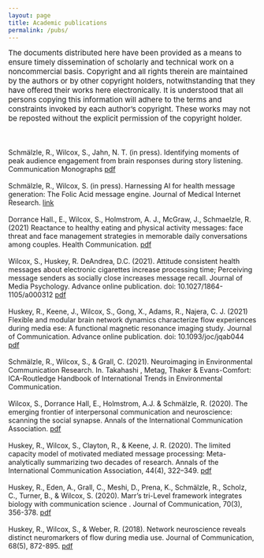 ```yaml
---
layout: page
title: Academic publications
permalink: /pubs/
---
```

<script type="text/javascript" src="https://d1bxh8uas1mnw7.cloudfront.net/assets/embed.js"></script>
<span style="font-size: 15px !important;">The documents distributed here have been provided as a means to ensure timely dissemination of scholarly and technical work on a noncommercial basis. Copyright and all rights therein are maintained by the authors or by other copyright holders, notwithstanding that they have offered their works here electronically. It is understood that all persons copying this information will adhere to the terms and constraints invoked by each author’s copyright. These works may not be reposted without the explicit permission of the copyright holder.</span>
<br>
<br>
<br><br>
Schmälzle, R., Wilcox, S., Jahn, N. T. (in press). Identifying moments of peak audience engagement from brain responses during story listening. Communication
Monographs [pdf](https://www.tandfonline.com/doi/pdf/10.1080/03637751.2022.2032229)
<br><br>
Schmälzle, R., Wilcox, S. (in press). Harnessing AI for health message generation: The Folic Acid message engine. Journal of Medical Internet Research. [link](https://www.jmir.org/2022/1/e28858/)
<br><br>
Dorrance Hall., E., Wilcox, S., Holmstrom, A. J., McGraw, J., Schmaelzle, R. (2021) Reactance to healthy eating and physical activity messages: face threat and face management strategies in memorable daily conversations among couples. Health Communication. [pdf](https://www.tandfonline.com/doi/pdf/10.1080/10410236.2021.2010354)
<br><br>
Wilcox, S., Huskey, R. DeAndrea, D.C. (2021). Attitude consistent health messages about electronic cigarettes increase processing time; Perceiving message senders as socially close increases message recall. Journal of Media Psychology. Advance online publication. doi: 10.1027/1864-1105/a000312 [pdf](https://cogcommscience.com/wp-content/uploads/2021/11/wilcox_et_al_2021.pdf)
<br><br>
Huskey, R., Keene, J., Wilcox, S., Gong, X., Adams, R., Najera, C. J. (2021) Flexible and modular brain network dynamics characterize flow experiences during media ese: A functional magnetic resonance imaging study. Journal of Communication. Advance online publication. doi: 10.1093/joc/jqab044 [pdf](https://cogcommscience.com/wp-content/uploads/2021/11/huskey_et_al_2021.pdf)
<br><br>
Schmälzle, R., Wilcox, S., & Grall, C. (2021). Neuroimaging in Environmental Communication Research. In. Takahashi , Metag, Thaker & Evans-Comfort: ICA-Routledge Handbook of International Trends in Environmental Communication.
<br><br>
Wilcox, S., Dorrance Hall, E., Holmstrom, A.J. & Schmälzle, R. (2020). The emerging frontier of interpersonal communication and neuroscience: scanning the social synapse. Annals of the International Communication Association. [pdf](https://www.tandfonline.com/eprint/R6CV7ACTBTEWNMTG3CT6/full?target=10.1080/23808985.2020.1843366)
<br><br>
Huskey, R., Wilcox, S., Clayton, R., & Keene, J. R. (2020). The limited capacity model of motivated mediated message processing: Meta-analytically summarizing two decades of research. Annals of the International Communication Association, 44(4), 322–349. 
[pdf](https://cogcommscience.com/wp-content/uploads/2020/11/huskey_wilcox_clayton_keene_2020.pdf)
<br><br>
Huskey, R., Eden, A., Grall, C., Meshi, D., Prena, K., Schmälzle, R.,  Scholz, C., Turner, B., & Wilcox, S. (2020). Marr’s tri-Level framework integrates biology with communication science . Journal of Communication, 70(3), 356-378. [pdf](https://nomcomm.github.io/publications/pdfs/huskey2020marr.pdf)
<br><br>
Huskey, R., Wilcox, S., & Weber, R. (2018). Network neuroscience reveals distinct neuromarkers of flow during media use. Journal of Communication, 68(5), 872-895. [pdf](https://cogcommscience.com/wp-content/uploads/2018/10/huskey_wilcox_weber_2018.pdf)
<br><br>
